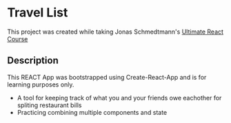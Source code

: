 # Travel List

This project was created while taking Jonas Schmedtmann's [Ultimate React Course](https://www.udemy.com/course/the-ultimate-react-course/)

## Description

This REACT App was bootstrapped using Create-React-App and is for learning purposes only.

- A tool for keeping track of what you and your friends owe eachother for spliting restaurant bills
- Practicing combining multiple components and state
